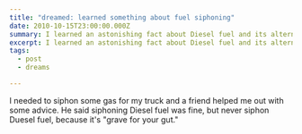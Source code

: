 ```yaml
---
title: "dreamed: learned something about fuel siphoning"
date: 2010-10-15T23:00:00.000Z
summary: I learned an astonishing fact about Diesel fuel and its alternatives.
excerpt: I learned an astonishing fact about Diesel fuel and its alternatives.
tags:
  - post
  - dreams

---
```


I needed to siphon some gas for my truck and a friend helped me out with some advice. He said siphoning Diesel fuel was fine, but never siphon Duesel fuel, because it's "grave for your gut."